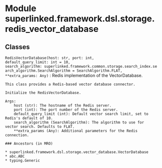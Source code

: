 Module superlinked.framework.dsl.storage.redis_vector_database
==============================================================

Classes
-------

`RedisVectorDatabase(host: str, port: int, default_query_limit: int = 10, search_algorithm: superlinked.framework.common.storage.search_index.search_algorithm.SearchAlgorithm = SearchAlgorithm.FLAT, **extra_params: Any)`
:   Redis implementation of the VectorDatabase.
    
    This class provides a Redis-based vector database connector.
    
    Initialize the RedisVectorDatabase.
    
    Args:
        host (str): The hostname of the Redis server.
        port (int): The port number of the Redis server.
        default_query_limit (int): Default vector search limit, set to Redis's default of 10.
        search_algorithm (SearchAlgorithm): The algorithm to use for vector search. Defaults to FLAT.
        **extra_params (Any): Additional parameters for the Redis connection.

    ### Ancestors (in MRO)

    * superlinked.framework.dsl.storage.vector_database.VectorDatabase
    * abc.ABC
    * typing.Generic
